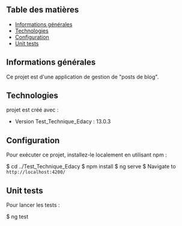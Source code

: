 ## Table des matières 
* [Informations générales](#general-info) 
* [Technologies](#technologies) 
* [Configuration](#setup) 
* [Unit tests](#tests) 


## Informations générales 
Ce projet est  d'une application de gestion de "posts de blog". 


## Technologies
projet est créé avec : 
* Version Test_Technique_Edacy :  13.0.3 

 
## Configuration 
Pour exécuter ce projet, installez-le localement en utilisant npm : 

$ cd ../Test_Technique_Edacy 
$ npm install 
$ ng serve 
$ Navigate to `http://localhost:4200/`

## Unit tests

Pour lancer les tests :

$ ng test







